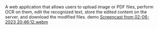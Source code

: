 A web application that allows users to upload image or PDF files, perform OCR on them, edit the recognized text, store the edited content on the server, and download the modified files.
demo
[Screencast from 02-06-2023 20:46:12.webm](https://github.com/hoangtrungnguyen1010/OCReditPlus/assets/80197933/f025a9c1-72a1-4212-8ee7-cb1fd5e7ec3f)
